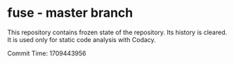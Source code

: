 # fuse - master branch

This repository contains frozen state of the repository.
Its history is cleared. It is used only for static code
analysis with Codacy.

Commit Time: 1709443956